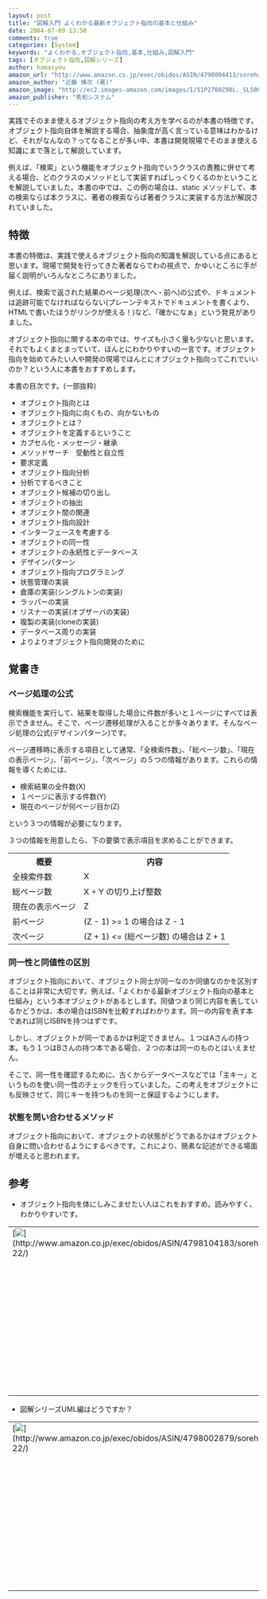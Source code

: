 ```yaml
---
layout: post
title: "図解入門 よくわかる最新オブジェクト指向の基本と仕組み"
date: 2004-07-09 13:50
comments: true
categories: [System]
keywords: "よくわかる,オブジェクト指向,基本,仕組み,図解入門"
tags: [オブジェクト指向,図解シリーズ]
author: hamasyou
amazon_url: "http://www.amazon.co.jp/exec/obidos/ASIN/4798004413/sorehabooks-22"
amazon_author: "近藤 博次 (著)"
amazon_image: "http://ec2.images-amazon.com/images/I/51P2700Z98L._SL500_AA300_.jpg"
amazon_publisher: "秀和システム"
---
```


実践でそのまま使えるオブジェクト指向の考え方を学べるのが本書の特徴です。オブジェクト指向自体を解説する場合、抽象度が高く言っている意味はわかるけど、それがなんなの？ってなることが多い中、本書は開発現場でそのまま使える知識にまで落として解説しています。

例えば、「検索」という機能をオブジェクト指向でいうクラスの責務に併せて考える場合、どのクラスのメソッドとして実装すればしっくりくるのかということを解説していました。本書の中では、この例の場合は、static メソッドして、本の検索ならば本クラスに、著者の検索ならば著者クラスに実装する方法が解説されていました。


<!-- more -->

<h2>特徴</h2>

本書の特徴は、実践で使えるオブジェクト指向の知識を解説している点にあると思います。現場で開発を行ってきた著者ならでわの視点で、かゆいところに手が届く説明がいろんなところにありました。

例えば、検索で返された結果のページ処理(次へ・前へ)の公式や、ドキュメントは追跡可能でなければならない(プレーンテキストでドキュメントを書くより、HTMLで書いたほうがリンクが使える！)など、「確かになぁ」という発見がありました。

オブジェクト指向に関する本の中では、サイズも小さく量も少ないと思います。それでもよくまとまっていて、ほんとにわかりやすいの一言です。オブジェクト指向を始めてみたい人や開発の現場でほんとにオブジェクト指向ってこれでいいのか？という人に本書をおすすめします。

本書の目次です。(一部抜粋)

<ul><li>オブジェクト指向とは</li><li>オブジェクト指向に向くもの、向かないもの</li><li>オブジェクトとは？</li><li>オブジェクトを定義するということ</li><li>カプセル化・メッセージ・継承</li><li>メソッドサーチ　受動性と自立性</li><li>要求定義</li><li>オブジェクト指向分析</li><li>分析でするべきこと</li><li>オブジェクト候補の切り出し</li><li>オブジェクトの抽出</li><li>オブジェクト間の関連</li><li>オブジェクト指向設計</li><li>インターフェースを考慮する</li><li>オブジェクトの同一性</li><li>オブジェクトの永続性とデータベース</li><li>デザインパターン</li><li>オブジェクト指向プログラミング</li><li>状態管理の実装</li><li>倉庫の実装(シングルトンの実装)</li><li>ラッパーの実装</li><li>リスナーの実装(オブザーバの実装)</li><li>複製の実装(cloneの実装)</li><li>データベース周りの実装</li><li>よりよりオブジェクト指向開発のために</li></ul>

<h2>覚書き</h2>

<h3>ページ処理の公式</h3>

検索機能を実行して、結果を取得した場合に件数が多いと１ページにすべては表示できません。そこで、ページ遷移処理が入ることが多々あります。そんなページ処理の公式(デザインパターン)です。

ページ遷移時に表示する項目として通常、「全検索件数」、「総ページ数」、「現在の表示ページ」、「前ページ」、「次ページ」の５つの情報があります。これらの情報を導くためには、

<ul><li>検索結果の全件数(X)</li><li>１ページに表示する件数(Y)</li><li>現在のページが何ページ目か(Z)</li></ul>

という３つの情報が必要になります。

３つの情報を用意したら、下の要領で表示項目を求めることができます。

<table>
<tr>
   <th>概要</th>
   <th>内容</th>   
</tr>
<tr>
  <td>全検索件数</td>
  <td>X</td>
</tr>
<tr>
  <td>総ページ数</td>
  <td>X ÷ Y の切り上げ整数 </td>
</tr>
<tr>
  <td>現在の表示ページ</td>
  <td>Z</td>
</tr>
<tr>
  <td>前ページ</td>
  <td>(Z - 1) &gt;= 1 の場合は Z - 1 </td>
</tr>
<tr>
  <td>次ページ</td>
  <td>(Z + 1) &lt;= (総ページ数) の場合は Z + 1 </td>
</tr>
</table>

<h3>同一性と同値性の区別</h3>

オブジェクト指向において、オブジェクト同士が同一なのか同値なのかを区別することは非常に大切です。例えば、「よくわかる最新オブジェクト指向の基本と仕組み」という本オブジェクトがあるとします。同値つまり同じ内容を表しているかどうかは、本の場合はISBNを比較すればわかります。同一の内容を表す本であれば同じISBNを持つはずです。

しかし、オブジェクトが同一であるかは判定できません。１つはAさんの持つ本。もう１つはBさんの持つ本である場合、２つの本は同一のものとはいえません。

そこで、同一性を確認するために、古くからデータベースなどでは「主キー」というものを使い同一性のチェックを行っていました。この考えをオブジェクトにも反映させて、同じキーを持つものを同一と保証するようにします。

<h3>状態を問い合わせるメソッド</h3>

オブジェクト指向において、オブジェクトの状態がどうであるかはオブジェクト自身に問い合わせるようにするべきです。これにより、簡素な記述ができる場面が増えると思われます。

<h2>参考</h2>

+ オブジェクト指向を体にしみこませたい人はこれをおすすめ。読みやすく、わかりやすいです。

<div class="rakuten"><table border="0" cellpadding="5" width="400"><tr><td valign="top">[<img src="http://images-jp.amazon.com/images/P/4798104183.09.MZZZZZZZ.jpg"   border="0" />](http://www.amazon.co.jp/exec/obidos/ASIN/4798104183/sorehabooks-22/)</td><td valign="top" />[オブジェクト脳のつくり方―Java・UML・EJBをマスターするための究極の基礎講座](http://www.amazon.co.jp/exec/obidos/ASIN/4798104183/sorehabooks-22/)<br />牛尾 剛 ， 長瀬 嘉秀<br /><iframe scrolling="no" frameborder="0" width="250" height="40" hspace="0" vspace="0" marginheight="0" marginwidth="0" src="http://xml-jp.amznxslt.com/onca/xml3?dev-t=D2JW5SAFEH7L0B&t=goodpic-22&f=http://www.g-tools.com/xsl/aws-price-ffffff.xsl&locale=jp&type=lite&AsinSearch=4798104183"></iframe><br /><br /><font size="-1"><b>おすすめ平均</b><img src="http://g-images.amazon.com/images/G/01/detail/stars-3-5.gif"   /><br /><img src="http://g-images.amazon.com/images/G/01/detail/stars-2-0.gif"   />誤植が多くて<br /><img src="http://g-images.amazon.com/images/G/01/detail/stars-5-0.gif"   />私も、オブジェクト脳になりたい。<br /><img src="http://g-images.amazon.com/images/G/01/detail/stars-5-0.gif"   />ちょっと変わったオブジェクト教本<br /></font><br />[ /><font size="-1">Amazonで詳しく見る</font>](http://www.amazon.co.jp/exec/obidos/ASIN/4798104183/sorehabooks-22/)<img src="http://www.g-tools.com/img/spacer.gif"   width="50" height="1" />[ /><img src="http://www.g-tools.com/img/powered-by-gtool.gif"   border="0" alt="4798104183"/>](http://www.goodpic.com/mt/aws/)<br /></td></tr></table>
</div>

+ 図解シリーズUML編はどうですか？

<div class="rakuten"><table border="0" cellpadding="5" width="400"><tr><td valign="top">[<img src="http://images-jp.amazon.com/images/P/4798002879.09.MZZZZZZZ.jpg"   border="0" />](http://www.amazon.co.jp/exec/obidos/ASIN/4798002879/sorehabooks-22/)</td><td valign="top" />[よくわかる最新UMLの基本と仕組み―オブジェクト指向ソフトウェア設計の基礎](http://www.amazon.co.jp/exec/obidos/ASIN/4798002879/sorehabooks-22/)<br />東海林 誠<br /><iframe scrolling="no" frameborder="0" width="250" height="40" hspace="0" vspace="0" marginheight="0" marginwidth="0" src="http://xml-jp.amznxslt.com/onca/xml3?dev-t=D2JW5SAFEH7L0B&t=goodpic-22&f=http://www.g-tools.com/xsl/aws-price-ffffff.xsl&locale=jp&type=lite&AsinSearch=4798002879"></iframe><br /><br /><font size="-1"><b>おすすめ平均</b><img src="http://g-images.amazon.com/images/G/01/detail/stars-3-5.gif"   /><br /><img src="http://g-images.amazon.com/images/G/01/detail/stars-3-0.gif"   />UMLの概略を把握する本<br /><img src="http://g-images.amazon.com/images/G/01/detail/stars-3-0.gif"   />あくまでさわりだけ<br /><img src="http://g-images.amazon.com/images/G/01/detail/stars-5-0.gif"   />最初に読むには最適な本だと思います。<br /></font><br />[ /><font size="-1">Amazonで詳しく見る</font>](http://www.amazon.co.jp/exec/obidos/ASIN/4798002879/sorehabooks-22/)<img src="http://www.g-tools.com/img/spacer.gif"   width="50" height="1" />[ /><img src="http://www.g-tools.com/img/powered-by-gtool.gif"   border="0" alt="4798002879"/>](http://www.goodpic.com/mt/aws/)<br /></td></tr></table>
</div>





